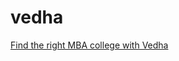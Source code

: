 # vedha

[Find the right MBA college with Vedha](https://bot.dialogflow.com/d845fd4e-44d5-4739-8672-9efe6db4d960)
